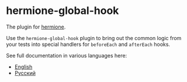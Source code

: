 # hermione-global-hook

The plugin for [hermione](https://github.com/gemini-testing/hermione).

Use the `hermione-global-hook` plugin to bring out the common logic from your tests into special handlers for `beforeEach` and `afterEach` hooks.

See full documentation in various languages here:
* [English](./docs/en/hermione-global-hook.md)
* [Русский](./docs/ru/hermione-global-hook.md)
